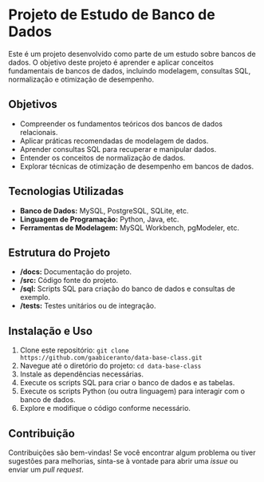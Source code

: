 # Projeto de Estudo de Banco de Dados

Este é um projeto desenvolvido como parte de um estudo sobre bancos de dados. O objetivo deste projeto é aprender e aplicar conceitos fundamentais de bancos de dados, incluindo modelagem, consultas SQL, normalização e otimização de desempenho.

## Objetivos

- Compreender os fundamentos teóricos dos bancos de dados relacionais.
- Aplicar práticas recomendadas de modelagem de dados.
- Aprender consultas SQL para recuperar e manipular dados.
- Entender os conceitos de normalização de dados.
- Explorar técnicas de otimização de desempenho em bancos de dados.

## Tecnologias Utilizadas

- **Banco de Dados:** MySQL, PostgreSQL, SQLite, etc.
- **Linguagem de Programação:** Python, Java, etc.
- **Ferramentas de Modelagem:** MySQL Workbench, pgModeler, etc.

## Estrutura do Projeto

- **/docs:** Documentação do projeto.
- **/src:** Código fonte do projeto.
- **/sql:** Scripts SQL para criação do banco de dados e consultas de exemplo.
- **/tests:** Testes unitários ou de integração.

## Instalação e Uso

1. Clone este repositório: `git clone https://github.com/gaabiceranto/data-base-class.git`
2. Navegue até o diretório do projeto: `cd data-base-class`
3. Instale as dependências necessárias.
4. Execute os scripts SQL para criar o banco de dados e as tabelas.
5. Execute os scripts Python (ou outra linguagem) para interagir com o banco de dados.
6. Explore e modifique o código conforme necessário.

## Contribuição

Contribuições são bem-vindas! Se você encontrar algum problema ou tiver sugestões para melhorias, sinta-se à vontade para abrir uma *issue* ou enviar um *pull request*.




